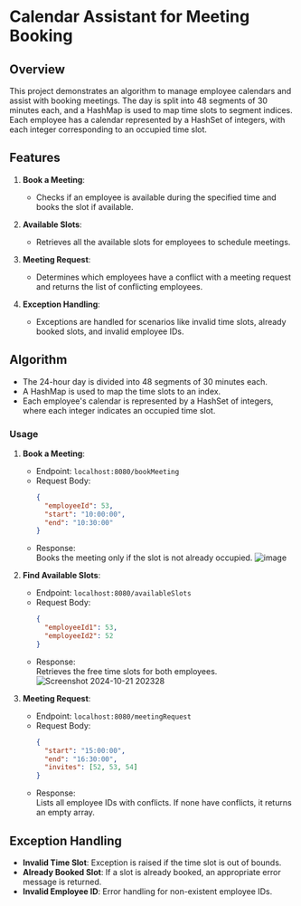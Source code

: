# Calendar Assistant for Meeting Booking

## Overview

This project demonstrates an algorithm to manage employee calendars and assist with booking meetings. The day is split into 48 segments of 30 minutes each, and a HashMap is used to map time slots to segment indices. Each employee has a calendar represented by a HashSet of integers, with each integer corresponding to an occupied time slot.

## Features

1. **Book a Meeting**:
   - Checks if an employee is available during the specified time and books the slot if available.

2. **Available Slots**:
   - Retrieves all the available slots for employees to schedule meetings.

3. **Meeting Request**:
   - Determines which employees have a conflict with a meeting request and returns the list of conflicting employees.

4. **Exception Handling**:
   - Exceptions are handled for scenarios like invalid time slots, already booked slots, and invalid employee IDs.

## Algorithm

- The 24-hour day is divided into 48 segments of 30 minutes each.
- A HashMap is used to map the time slots to an index.
- Each employee's calendar is represented by a HashSet of integers, where each integer indicates an occupied time slot.

### Usage

1. **Book a Meeting**:
   - Endpoint: `localhost:8080/bookMeeting`
   - Request Body:
     ```json
     {
       "employeeId": 53,
       "start": "10:00:00",
       "end": "10:30:00"
     }
     ```
   - Response:  
     Books the meeting only if the slot is not already occupied.
     ![image](https://github.com/user-attachments/assets/a1cc4cb6-b5e9-4336-b701-c99375f6a7f5)

2. **Find Available Slots**:
   - Endpoint: `localhost:8080/availableSlots`
   - Request Body:
     ```json
     {
       "employeeId1": 53,
       "employeeId2": 52
     }
     ```
   - Response:  
     Retrieves the free time slots for both employees.
     ![Screenshot 2024-10-21 202328](https://github.com/user-attachments/assets/2fbe417a-ee1c-4d56-8443-db3e885ddb87)

3. **Meeting Request**:
   - Endpoint: `localhost:8080/meetingRequest`
   - Request Body:
     ```json
     {
       "start": "15:00:00",
       "end": "16:30:00",
       "invites": [52, 53, 54]
     }
     ```
   - Response:  
     Lists all employee IDs with conflicts. If none have conflicts, it returns an empty array.

## Exception Handling

- **Invalid Time Slot**: Exception is raised if the time slot is out of bounds.
- **Already Booked Slot**: If a slot is already booked, an appropriate error message is returned.
- **Invalid Employee ID**: Error handling for non-existent employee IDs.


